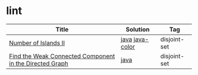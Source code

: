 # lint
| Title | Solution | Tag |
| ----- | -------- | ---------- |
|[Number of Islands II](http://www.lintcode.com/en/problem/number-of-islands-ii/#)| [java](lint/number_of_islands_ii/DisjointSet.java ) [java-color](lint/number_of_islands_ii/Color.java )|disjoint-set|
|[Find the Weak Connected Component in the Directed Graph](http://www.lintcode.com/en/problem/find-the-weak-connected-component-in-the-directed-graph/)| [java](lint/find_the_weak_connected_component/Solution.java)|disjoint-set|

